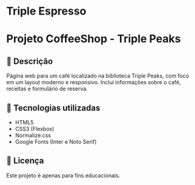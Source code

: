 # Triple Espresso

# Projeto CoffeeShop - Triple Peaks

## 📌 Descrição
Página web para um café localizado na biblioteca Triple Peaks, com foco em um layout moderno e responsivo. Inclui informações sobre o café, receitas e formulário de reserva.

## 🚀 Tecnologias utilizadas
- HTML5
- CSS3 (Flexbox)
- Normalize.css
- Google Fonts (Inter e Noto Serif)

## 📄 Licença
Este projeto é apenas para fins educacionais.
